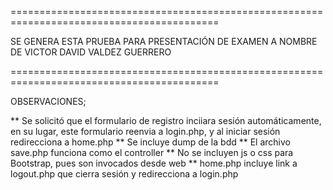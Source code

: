 
==========================================================================================
                                                                              
SE GENERA ESTA PRUEBA PARA PRESENTACIÓN DE EXAMEN A NOMBRE DE VICTOR DAVID VALDEZ GUERRERO

==========================================================================================


OBSERVACIONES;
                                                                                      

 ** Se solicitó que el formulario de registro inciiara sesión automáticamente, en su lugar, 
    este formulario reenvia a login.php, y al iniciar sesión redirecciona a home.php
 ** Se incluye dump de la bdd
 ** El archivo save.php funciona como el controller
 ** No se incluyen js o css para Bootstrap, pues son invocados desde web
 ** home.php incluye link a logout.php que cierra sesión y redirecciona a login.php

